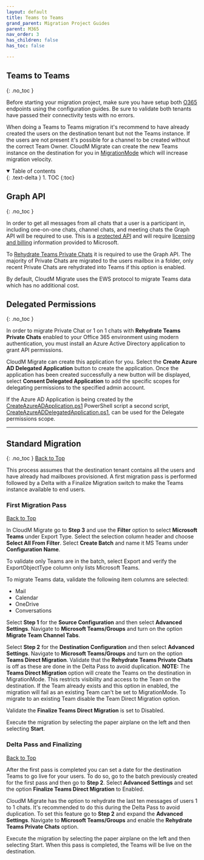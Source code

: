 ```yaml
---
layout: default
title: Teams to Teams
grand_parent: Migration Project Guides
parent: M365
nav_order: 3
has_children: false
has_toc: false

---
```


## Teams to Teams
{: .no_toc }

Before starting your migration project, make sure you have setup both <a href="https://cloudm-migrate.github.io/documentation/Endpoint-Configuration-Guides/O365Tenant.html">O365</a> endpoints using the configuration guides. Be sure to validate both tenants have passed their connectivity tests with no errors. 

When doing a Teams to Teams migration it's recommend to have already created the users on the destination tenant but not the Teams instance. If the users are not present it's possible for a channel to be created without the correct Team Owner. CloudM Migrate can create the new Teams instance on the destination for you in <a href="https://learn.microsoft.com/en-us/microsoftteams/platform/graph-api/import-messages/import-external-messages-to-teams">MigrationMode</a> which will increase migration velocity. 

<a name="top"></a>
<details open markdown="block">
  <summary>
    Table of contents
  </summary>
  {: .text-delta }
1. TOC
{:toc}
</details>

## Graph API
{: .no_toc }

In order to get all messages from all chats that a user is a participant in, including one-on-one chats, channel chats, and meeting chats the Graph API will be required to use. This is a <a href="https://learn.microsoft.com/en-us/graph/teams-protected-apis">protected API</a> and will require <a href="https://learn.microsoft.com/en-us/graph/teams-licenses">licensing and billing</a> information provided to Microsoft. 

To <a href="https://cloudm-migrate.github.io/documentation/Engineering-Reference/O365DestinationAO.html#rehydrate-teams-private-chats-">Rehydrate Teams Private Chats</a> it is required to use the Graph API. The majority of Private Chats are migrated to the users mailbox in a folder, only recent Private Chats are rehydrated into Teams if this option is enabled. 

By default, CloudM Migrate uses the EWS protocol to migrate Teams data which has no additional cost. 

## Delegated Permissions
{: .no_toc }

In order to migrate Private Chat or 1 on 1 chats with **Rehydrate Teams Private Chats** enabled to your Office 365 environment using modern authentication, you must install an Azure Active Directory application to grant API permissions. 

CloudM Migrate can create this application for you. Select the **Create Azure AD Delegated Application** button to create the application. Once the application has been created successfully a new button will be displayed, select **Consent Delegated Application** to add the specific scopes for delegating permissions to the specified admin account.

If the Azure AD Application is being created by the <a href="https://bitbucket.org/cloudsols/cloudm-public/src/main/Migrate/PowerShell/CreateAzureADApplication.ps1">CreateAzureADApplication.ps1</a> PowerShell script a second script, <a href="https://bitbucket.org/cloudsols/cloudm-public/src/main/Migrate/PowerShell/CreateAzureADDelegatedApplication.ps1">CreateAzureADDelegatedApplication.ps1</a>, can be used for the Delegate permissions scope.

---

## Standard Migration 
{: .no_toc }
[Back to Top](#top)

This process assumes that the destination tenant contains all the users and have already had mailboxes provisioned. A first migration pass is performed followed by a Delta with a Finalize Migration switch to make the Teams instance available to end users.

### First Migration Pass
[Back to Top](#top)

In CloudM Migrate go to **Step 3** and use the **Filter** option to select **Microsoft Teams** under Export Type. Select the selection column header and choose **Select All From Filter**. Select **Create Batch** and name it MS Teams under **Configuration Name**.

To validate only Teams are in the batch, select Export and verify the ExportObjectType column only lists Microsoft Teams. 

To migrate Teams data, validate the following item columns are selected:

- Mail 
- Calendar 
- OneDrive
- Conversations

Select **Step 1** for the **Source Configuration** and then select **Advanced Settings**. Navigate to **Microsoft Teams/Groups** and turn on the option **Migrate Team Channel Tabs**. 

Select **Step 2** for the **Destination Configuration** and then select **Advanced Settings**. Navigate to **Microsoft Teams/Groups** and turn on the option **Teams Direct Migration**. Validate that the **Rehydrate Teams Private Chats** is off as these are done in the Delta Pass to avoid duplication. 
**NOTE:** The **Teams Direct Migration** option will create the Teams on the destination in MigrationMode. This restricts visibility and access to the Team on the destination. If the Team already exists and this option in enabled, the migration will fail as an existing Team can't be set to MigrationMode. To migrate to an existing Team disable the Team Direct Migration option. 

Validate the **Finalize Teams Direct Migration** is set to Disabled. 

Execute the migration by selecting the paper airplane on the left and then selecting **Start**. 

### Delta Pass and Finalizing 
[Back to Top](#top)

After the first pass is completed you can set a date for the destination Teams to go live for your users. To do so, go to the batch previously created for the first pass and then go to **Step 2**. Select **Advanced Settings** and set the option **Finalize Teams Direct Migration** to Enabled. 

CloudM Migrate has the option to rehydrate the last ten messages of users 1 to 1 chats. It's recommended to do this during the Delta Pass to avoid duplication. To set this feature go to **Step 2** and expand the **Advanced Settings**. Navigate to **Microsoft Teams/Groups** and enable the **Rehydrate Teams Private Chats** option. 

Execute the migration by selecting the paper airplane on the left and then selecting Start. When this pass is completed, the Teams will be live on the destination.




